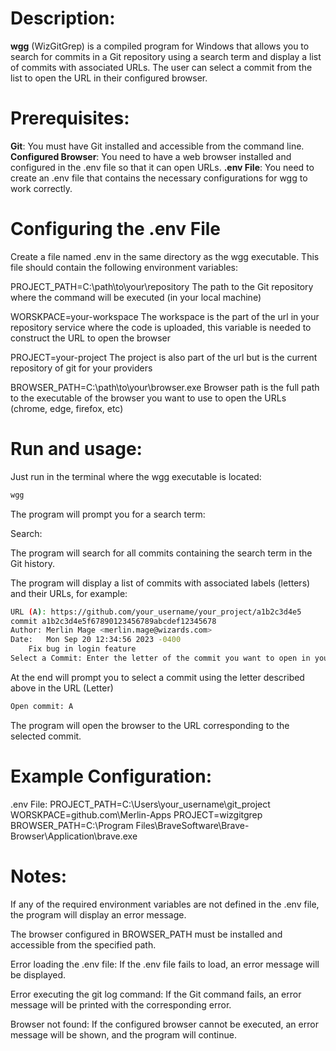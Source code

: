 # Description:
**wgg** (WizGitGrep) is a compiled program for Windows that allows you to search for commits in a Git repository using a search term and display a list of commits with associated URLs. The user can select a commit from the list to open the URL in their configured browser.

# Prerequisites:
**Git**: You must have Git installed and accessible from the command line.
**Configured Browser**: You need to have a web browser installed and configured in the .env file so that it can open URLs.
**.env File**: You need to create an .env file that contains the necessary configurations for wgg to work correctly.
# Configuring the .env File
Create a file named .env in the same directory as the wgg executable. This file should contain the following environment variables:

PROJECT_PATH=C:\path\to\your\repository
The path to the Git repository where the command will be executed (in your local machine)

WORSKPACE=your-workspace
The workspace is the part of the url in your repository service where the code is uploaded, this variable is needed to construct the URL to open the browser

PROJECT=your-project
The project is also part of the url but is the current repository of git for your providers

BROWSER_PATH=C:\path\to\your\browser.exe
Browser path is the full path to the executable of the browser you want to use to open the URLs (chrome, edge, firefox, etc)

# Run and usage:
Just run in the terminal where the wgg executable is located: 
```bash
wgg
```
The program will prompt you for a search term:

Search: <keyword>

The program will search for all commits containing the search term in the Git history.

The program will display a list of commits with associated labels (letters) and their URLs, for example:
```bash
URL (A): https://github.com/your_username/your_project/a1b2c3d4e5
commit a1b2c3d4e5f67890123456789abcdef12345678
Author: Merlin Mage <merlin.mage@wizards.com>
Date:   Mon Sep 20 12:34:56 2023 -0400
    Fix bug in login feature
Select a Commit: Enter the letter of the commit you want to open in your configured browser:
```
At the end will prompt you to select a commit using the letter described above in the URL (Letter)
```bash 
Open commit: A
```

The program will open the browser to the URL corresponding to the selected commit.

# Example Configuration:
.env File:
PROJECT_PATH=C:\Users\your_username\git_project
WORSKPACE=github.com\Merlin-Apps
PROJECT=wizgitgrep
BROWSER_PATH=C:\Program Files\BraveSoftware\Brave-Browser\Application\brave.exe

# Notes:
If any of the required environment variables are not defined in the .env file, the program will display an error message.

The browser configured in BROWSER_PATH must be installed and accessible from the specified path.

Error loading the .env file: If the .env file fails to load, an error message will be displayed.

Error executing the git log command: If the Git command fails, an error message will be printed with the corresponding error.

Browser not found: If the configured browser cannot be executed, an error message will be shown, and the program will continue.

